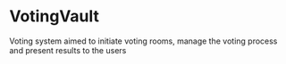 # VotingVault
Voting system aimed to initiate voting rooms, manage the voting process and present results to the users

